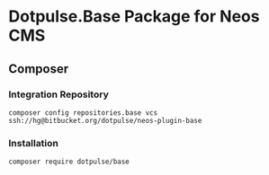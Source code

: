 # Dotpulse.Base Package for Neos CMS #

## Composer

### Integration Repository
```
composer config repositories.base vcs ssh://hg@bitbucket.org/dotpulse/neos-plugin-base
```

### Installation
```
composer require dotpulse/base
```

